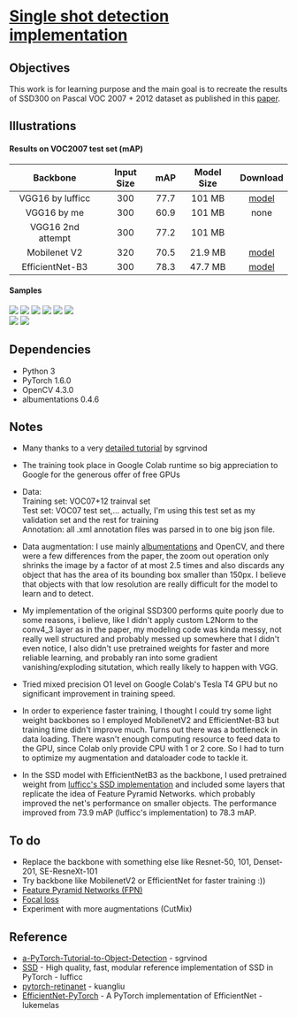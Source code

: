# [Single shot detection implementation](https://arxiv.org/abs/1512.02325)

## Objectives
This work is for learning purpose and the main goal is to recreate the results of SSD300 on Pascal VOC 2007 + 2012 dataset 
as published in this [paper](https://arxiv.org/abs/1512.02325).

## Illustrations
#### Results on VOC2007 test set (mAP)
| Backbone          | Input Size |   mAP   | Model Size | Download  |
| :---------------: | :---------:| :-----: | :--------: | :-------: |
|  VGG16 by lufficc |     300    |  77.7   |   101 MB   | [model](https://github.com/lufficc/SSD/releases/download/1.2/vgg_ssd300_voc0712.pth)  |
|  VGG16 by me      |     300    |  60.9   |   101 MB   | none      |
|  VGG16 2nd attempt|     300    |  77.2   |   101 MB   |           |
|  Mobilenet V2     |     320    |  70.5   |   21.9 MB  | [model](https://github.com/ncthuan/single-shot-detection-pytorch/releases/download/0.0/ssd_efficientnet_b3.pt)  |
|  EfficientNet-B3  |     300    |  78.3   |   47.7 MB  | [model](https://github.com/ncthuan/single-shot-detection-pytorch/releases/download/0.0/ssd_mobilenetv2.pt)  |
 
#### Samples
![](results/ssdeff_sample_detection/000001.jpg) ![](results/ssdeff_sample_detection/000010.jpg)
![](results/ssdeff_sample_detection/000004.jpg) 
![](results/ssdeff_sample_detection/000014.jpg) 
![](results/ssdeff_sample_detection/000019.jpg)
![](results/ssdeff_sample_detection/000084.jpg)<br>
![](results/ssdeff_sample_detection/000073.jpg) ![](results/ssdeff_sample_detection/000075.jpg)

## Dependencies
* Python 3
* PyTorch 1.6.0
* OpenCV 4.3.0
* albumentations 0.4.6

## Notes
* Many thanks to a very [detailed tutorial](https://github.com/sgrvinod/a-PyTorch-Tutorial-to-Object-Detection) by sgrvinod

* The training took place in Google Colab runtime so big appreciation to Google for the generous offer of free GPUs

* Data:<br>
Training set: VOC07+12 trainval set<br>
Test set: VOC07 test set,... actually, I'm using this test set as my validation set and the rest for training<br>
Annotation: all .xml annotation files was parsed in to one big json file.

* Data augmentation: I use mainly [albumentations](https://github.com/albumentations-team/albumentations) and OpenCV, 
and there were a few differences from the paper, the zoom out operation only shrinks the image by a factor of at most 2.5 times and also discards any object
that has the area of its bounding box smaller than 150px. 
I believe that objects with that low resolution are really difficult for the model to learn and to detect.

* My implementation of the original SSD300 performs quite poorly due to some reasons, i believe, like 
I didn't apply custom L2Norm to the conv4_3 layer as in the paper, 
my modeling code was kinda messy, not really well structured and probably messed up somewhere that I didn't even notice,
I also didn't use pretrained weights for faster and more reliable learning,
and probably ran into some gradient vanishing/exploding situtation, which really likely to happen with VGG.

* Tried mixed precision O1 level on Google Colab's Tesla T4 GPU but no significant improvement in training speed.

* In order to experience faster training, I thought I could try some light weight backbones so I employed MobilenetV2 and EfficientNet-B3 
but training time didn't improve much. Turns out there was a bottleneck in data loading.
There wasn't enough computing resource to feed data to the GPU, since Colab only provide CPU with 1 or 2 core.
So I had to turn to optimize my augmentation and dataloader code to tackle it.

* In the SSD model with EfficientNetB3 as the backbone, I used pretrained weight from 
[lufficc's SSD implementation](https://github.com/lufficc/SSD/tree/master/) and included some layers that replicate the idea of Feature Pyramid Networks.
which probably improved the net's performance on smaller objects. The performance improved from 73.9 mAP (lufficc's implementation) to 78.3 mAP.


## To do
* Replace the backbone with something else like Resnet-50, 101, Denset-201, SE-ResneXt-101 
* Try backbone like MobilenetV2 or EfficientNet for faster training :))
* [Feature Pyramid Networks (FPN)](https://medium.com/@jonathan_hui/understanding-feature-pyramid-networks-for-object-detection-fpn-45b227b9106c)
* [Focal loss](https://arxiv.org/abs/1708.02002v2)
* Experiment with more augmentations (CutMix)


## Reference
* [a-PyTorch-Tutorial-to-Object-Detection](https://github.com/sgrvinod/a-PyTorch-Tutorial-to-Object-Detection) - sgrvinod
* [SSD](https://github.com/lufficc/SSD/tree/master/) - High quality, fast, modular reference implementation of SSD in PyTorch - lufficc
* [pytorch-retinanet](https://github.com/kuangliu/pytorch-retinanet) - kuangliu
* [EfficientNet-PyTorch](https://github.com/lukemelas/EfficientNet-PyTorch) - A PyTorch implementation of EfficientNet - lukemelas
